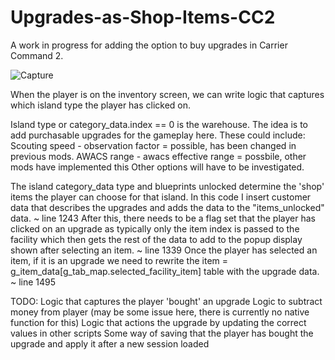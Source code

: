# Upgrades-as-Shop-Items-CC2
A work in progress for adding the option to buy upgrades in Carrier Command 2. 

![Capture](https://github.com/user-attachments/assets/6b8453ee-cf0a-40e0-b40c-523cf35fcba6)

When the player is on the inventory screen, we can write logic that captures which island type the player has clicked on. 

Island type or category_data.index == 0 is the warehouse. The idea is to add purchasable upgrades for the gameplay here. 
These could include: 
Scouting speed - observation factor = possible, has been changed in previous mods.
AWACS range - awacs effective range = possbile, other mods have implemented this
Other options will have to be investigated. 

The island category_data type and blueprints unlocked determine the 'shop' items the player can choose for that island. 
In this code I insert customer data that describes the upgrades and adds the data to the "items_unlocked" data. ~ line 1243
After this, there needs to be a flag set that the player has clicked on an upgrade as typically only the item index is passed 
to the facility which then gets the rest of the data to add to the popup display shown after selecting an item. ~ line 1339
Once the player has selected an item, if it is an upgrade we need to rewrite the item = g_item_data[g_tab_map.selected_facility_item] 
table with the upgrade data. ~ line 1495

TODO: 
Logic that captures the player 'bought' an upgrade
Logic to subtract money from player (may be some issue here, there is currently no native function for this)
Logic that actions the upgrade by updating the correct values in other scripts
Some way of saving that the player has bought the upgrade and apply it after a new session loaded


